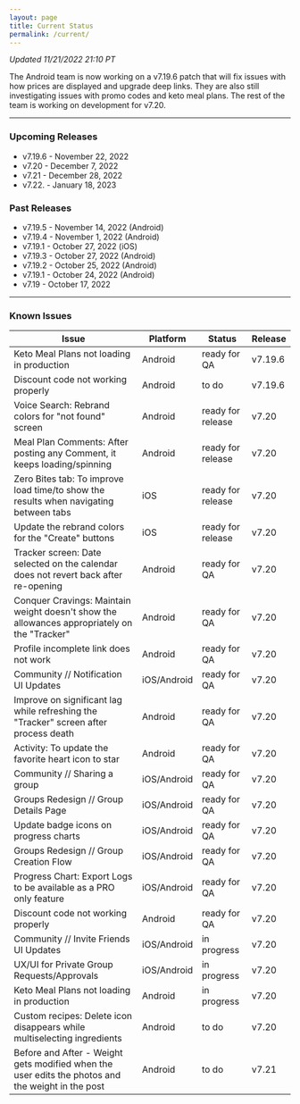 ```yaml
---
layout: page
title: Current Status
permalink: /current/
---
```


_Updated 11/21/2022 21:10 PT_

The Android team is now working on a v7.19.6 patch that will fix issues with how prices are displayed and upgrade deep links. They are also still investigating issues with promo codes and keto meal plans. The rest of the team is working on development for v7.20.

***

### Upcoming Releases
- v7.19.6 - November 22, 2022
- v7.20   - December 7, 2022
- v7.21   - December 28, 2022
- v7.22.  - January 18, 2023
 
### Past Releases
- v7.19.5 - November 14, 2022 (Android)
- v7.19.4 - November 1, 2022 (Android)
- v7.19.1 - October 27, 2022 (iOS)
- v7.19.3 - October 27, 2022 (Android)
- v7.19.2 - October 25, 2022 (Android)
- v7.19.1 - October 24, 2022 (Android)
- v7.19   - October 17, 2022


***

### Known Issues

|Issue                          |Platform   | Status    | Release           |
| ---                           | ---       | ---       | ---               |
|Keto Meal Plans not loading in production|Android |ready for QA| v7.19.6|
|Discount code not working properly |Android |to do| v7.19.6|
|Voice Search: Rebrand colors for "not found" screen|Android |ready for release| v7.20|
|Meal Plan Comments: After posting any Comment, it keeps loading/spinning |Android |ready for release| v7.20|
|Zero Bites tab: To improve load time/to show the results when navigating between tabs |iOS |ready for release| v7.20|
|Update the rebrand colors for the "Create" buttons |iOS |ready for release| v7.20|
|Tracker screen: Date selected on the calendar does not revert back after re-opening|Android |ready for QA| v7.20|
|Conquer Cravings: Maintain weight doesn't show the allowances appropriately on the "Tracker"|Android |ready for QA| v7.20|
|Profile incomplete link does not work |Android |ready for QA| v7.20|
|Community // Notification UI Updates|iOS/Android |ready for QA| v7.20|
|Improve on significant lag while refreshing the "Tracker" screen after process death |Android |ready for QA| v7.20|
|Activity: To update the favorite heart icon to star |Android |ready for QA| v7.20|
|Community // Sharing a group|iOS/Android |ready for QA| v7.20|
|Groups Redesign // Group Details Page|iOS/Android |ready for QA| v7.20|
|Update badge icons on progress charts |iOS/Android |ready for QA| v7.20|
|Groups Redesign // Group Creation Flow|iOS/Android |ready for QA| v7.20|
|Progress Chart: Export Logs to be available as a PRO only feature| iOS/Android |ready for QA| v7.20|
|Discount code not working properly |Android |ready for QA| v7.20|
|Community // Invite Friends UI Updates|iOS/Android |in progress| v7.20|
|UX/UI for Private Group Requests/Approvals|iOS/Android |in progress | v7.20|
|Keto Meal Plans not loading in production|Android |in progress| v7.20|
|Custom recipes: Delete icon disappears while multiselecting ingredients |Android |to do| v7.20|
|Before and After - Weight gets modified when the user edits the photos and the weight in the post |Android |to do| v7.21|
